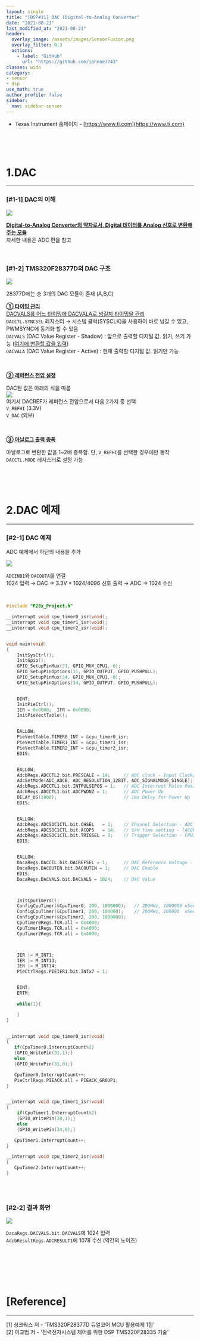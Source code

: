 ```yaml
---
layout: single
title: "[DSP#11] DAC (Digital-to-Analog Converter"
date: "2021-08-21"
last_modified_at: "2021-08-21"
header:
  overlay_image: /assets/images/SensorFusion.png
  overlay_filter: 0.3
  actions:
    - label: "GitHub"
      url: "https://github.com/iphone7743"
classes: wide
category:
- sensor
- dsp
use_math: true
author_profile: false
sidebar:
  nav: sidebar-sensor
---
```


* Texas Instrument 홈페이지  - [https://www.ti.com](https://www.ti.com)

<br/>
<br/>
<br/>

# 1.DAC     
---

### [#1-1] DAC의 이해   


![ ](https://drive.google.com/uc?id=1S4RqCOJ85_B_buxn904Hdj98PkIO2keS)


__<u>Digital-to-Analog Converter의 약자로서, Digital 데이터를 Analog 신호로 변환해주는 모듈</u>__  
자세한 내용은 ADC 편을 참고  

<br/>



### [#1-2] TMS320F28377D의 DAC 구조    

![ ](https://drive.google.com/uc?id=19SsQjGCwIDgSXwSAc_r1f-6pk7frJHKo)


28377D에는 총 3개의 DAC 모듈이 존재 (A,B,C)



__<u>① 타이밍 관리</u>__  
<u>DACVALS를 어느 타이밍에 DACVALA로 넘길지 타이밍을 관리</u>   
`DACCTL.SYNCSEL` 레지스터 → 시스템 클럭(SYSCLK)을 사용하여 바로 넘길 수 있고, PWMSYNC에 동기화 할 수 있음  
`DACVALS` (DAC Value Register - Shadow)  :  앞으로 출력할 디지털 값. 읽기, 쓰기 가능 (<u>여기에 변환할 값을 입력</u>)  
`DACVALA` (DAC Value Register - Active)     :  현재 출력할 디지털 값.  읽기만 가능  


<br/>

__<u>② 레퍼런스 전압 설정</u>__  

DAC된 값은 아래의 식을 따름  
![ ](https://drive.google.com/uc?id=15l7Tdf4ryEcEKunIqCjyFaWeRrxB3gmM)  
여기서 DACREF가 레퍼런스 전압으로서 다음 2가지 중 선택  
`V_REFHI` (3.3V)  
`V_DAC`   (외부)  


<br/>


__<u>③ 아날로그 출력 증폭</u>__  

아날로그로 변환한 값을 1~2배 증폭함.  단, `V_REFHI`를 선택한 경우에만 동작  
`DACCTL.MODE` 레지스터로 설정 가능  




<br/>
<br/>
<br/>



# 2.DAC 예제    
---

### [#2-1] DAC 예제   

ADC 예제에서 하단의 내용을 추가  

![ ](https://drive.google.com/uc?id=1o89C0P9KCz6NVEHL1HgYcoobLLbXqa-S)


`ADCINB1`와 `DACOUTA`를 연결   
1024 입력 → DAC → 3.3V * 1024/4096 신호 출력 → ADC → 1024 수신  


<br/>


```cpp
#include "F28x_Project.h"

__interrupt void cpu_timer0_isr(void);
__interrupt void cpu_timer1_isr(void);
__interrupt void cpu_timer2_isr(void);


void main(void)
{
    InitSysCtrl();
    InitGpio();
    GPIO_SetupPinMux(31, GPIO_MUX_CPU1, 0);
    GPIO_SetupPinOptions(31, GPIO_OUTPUT, GPIO_PUSHPULL);
    GPIO_SetupPinMux(34, GPIO_MUX_CPU1, 0);
    GPIO_SetupPinOptions(34, GPIO_OUTPUT, GPIO_PUSHPULL);


    DINT;
    InitPieCtrl();
    IER = 0x0000;  IFR = 0x0000;
    InitPieVectTable();


    EALLOW;
    PieVectTable.TIMER0_INT = &cpu_timer0_isr;
    PieVectTable.TIMER1_INT = &cpu_timer1_isr;
    PieVectTable.TIMER2_INT = &cpu_timer2_isr;
    EDIS;


    EALLOW;
    AdcbRegs.ADCCTL2.bit.PRESCALE = 14;     // ADC clock - Input Clock/8 = 200MHz/8 = 25MHz
    AdcSetMode(ADC_ADCB, ADC_RESOLUTION_12BIT, ADC_SIGNALMODE_SINGLE);  // ADC Setting
    AdcbRegs.ADCCTL1.bit.INTPULSEPOS = 1;   // ADC Interrupt Pulse Position - Occurs at the end of conversion
    AdcbRegs.ADCCTL1.bit.ADCPWDNZ = 1;      // ADC Power Up
    DELAY_US(1000);                         // 1ms Delay for Power Up
    EDIS;


    EALLOW;
    AdcbRegs.ADCSOC1CTL.bit.CHSEL   = 1;    // Channel Selection - ADC B1 & SOC1
    AdcbRegs.ADCSOC1CTL.bit.ACQPS   = 14;   // S/H time setting - (ACQPS+1) x SYSCLK = 75nSec
    AdcbRegs.ADCSOC1CTL.bit.TRIGSEL = 3;    // Trigger Selection - CPU1 Timer2
    EDIS;


    EALLOW;
    DacaRegs.DACCTL.bit.DACREFSEL = 1;      // DAC Reference Voltage - VREFHI : 1, VDAC : 0
    DacaRegs.DACOUTEN.bit.DACOUTEN = 1;     // DAC Enable
    EDIS;
    DacaRegs.DACVALS.bit.DACVALS = 1024;    // DAC Value



    InitCpuTimers();
    ConfigCpuTimer(&CpuTimer0, 200, 1000000);   // 200MHz, 1000000 uSec = 1sec
    ConfigCpuTimer(&CpuTimer1, 200, 100000);    // 200MHz, 100000  uSec = 0.1sec
    ConfigCpuTimer(&CpuTimer2, 200, 1000000);
    CpuTimer0Regs.TCR.all = 0x4000;
    CpuTimer1Regs.TCR.all = 0x4000;
    CpuTimer2Regs.TCR.all = 0x4000;



    IER |= M_INT1;
    IER |= M_INT13;
    IER |= M_INT14;
    PieCtrlRegs.PIEIER1.bit.INTx7 = 1;


    EINT;
    ERTM;

    while(1){

    }
}


__interrupt void cpu_timer0_isr(void)
{
   if(CpuTimer0.InterruptCount%2)
   {GPIO_WritePin(31,1);}
   else
   {GPIO_WritePin(31,0);}

   CpuTimer0.InterruptCount++;
   PieCtrlRegs.PIEACK.all = PIEACK_GROUP1;
}


__interrupt void cpu_timer1_isr(void)
{
    if(CpuTimer1.InterruptCount%2)
    {GPIO_WritePin(34,1);}
    else
    {GPIO_WritePin(34,0);}

   CpuTimer1.InterruptCount++;
}

__interrupt void cpu_timer2_isr(void)
{
   CpuTimer2.InterruptCount++;
}

```

<br/>
<br/>



### [#2-2] 결과 화면   



![ ](https://drive.google.com/uc?id=15Ysmdpb0mpv9isx7eHGxaMBnaNndfAk1)


`DacaRegs.DACVALS.bit.DACVALS`에 1024 입력  
`AdcbResultRegs.ADCRESULT1`에 1078 수신  (약간의 노이즈)  



<br/>
<br/>
<br/>
<br/>
<br/>









# [Reference] 
--- 
[1] 싱크웍스 저 - 'TMS320F28377D 듀얼코어 MCU 활용예제 1집'  
[2] 이교범 저 - '전력전자시스템 제어를 위한 DSP TMS320F28335 기술'


<br/>
<br/>
<br/>